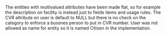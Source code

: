 The entities with multivalued attributes have been made flat, so for example the description on facility is instead just to fields items and usage rules.
The CVR attribute on user is default to NULL but there is no check on the category to enforce a bussnes person to put in CVR number. 
User was not allowed as name for entity so it is named Citizen in the implementation. 
